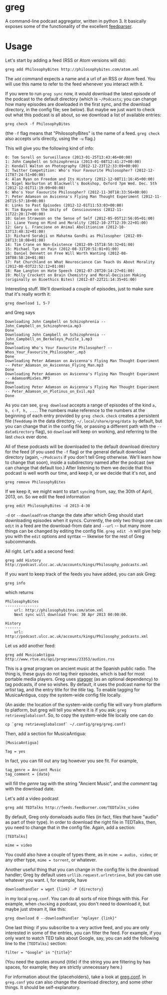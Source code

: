 greg
====

A command-line podcast aggregator, written in python 3. It basically exposes
some of the functionality of the excellent
[feedparser](http://pypi.python.org/pypi/feedparser).

# Usage

Let's start by adding a feed (RSS or Atom versions will do):

    greg add PhilosophyBites http://philosophybites.com/atom.xml

The `add` command expects a name and a url of an RSS or Atom feed. You will use this name to refer to the feed whenever you interact with it.

If you were to run `greg sync` now, it would download the latest episode of the podcast to the default directory (which is `~/Podcasts`; you can change how many episodes are dowloaded in the first sync, and the download directory, in the config file; see below). But maybe we just want to check out what this podcast is all about, so we download a list of available entries:

    greg check -f PhilosophyBites

(the `-f` flag means that "PhilosophyBites" is the name of a feed. `greg check` also accepts urls directly, using the `-u` flag.)

This will give you the following kind of info:
   

    0: Tom Sorell on Surveillance (2013-01-25T13:43:46+00:00)
    1: John Campbell on Schizophrenia (2013-01-08T12:41:27+00:00)
    2: Kendall Walton on Photography (2012-12-23T12:33:09+00:00)
    3: Twitter Competition: Who's Your Favourite Philosopher? (2012-12-11T07:24:51+00:00)
    4: Alan Ryan on Freedom and Its History (2012-12-08T11:16:45+00:00)
    5: Nigel Warburton at Blackwell's Bookshop, Oxford 7pm Wed. Dec. 5th (2012-12-01T11:19:09+00:00)
    6: Who's Your Favourite Philosopher? (2012-11-30T18:33:56+00:00)
    7: Peter Adamson on Avicenna's Flying Man Thought Experiment (2012-11-26T15:57:18+00:00)
    8: Links to Past Episodes (2012-12-01T11:53:03+00:00)
    9: Tim Bayne on the Unity of  Consciousness (2012-11-11T22:20:17+00:00)
    10: Galen Strawson on the Sense of Self (2012-05-05T12:56:05+01:00)
    11: Liane Young on Mind and Morality (2012-10-27T12:39:22+01:00)
    12: Gary L. Francione on Animal Abolitionism (2012-10-13T13:48:32+01:00)
    13: Richard Sorabji on Mahatma Gandhi as Philosopher (2012-09-28T13:18:08+01:00)
    14: Tim Crane on Non-Existence (2012-09-15T18:50:32+01:00)
    15: Michael Tye on Pain (2012-08-31T20:51:01+01:00)
    16: Daniel Dennett on Free Will Worth Wanting (2012-08-18T08:58:24+01:00)
    17: Pat Churchland on What Neuroscience Can Teach Us About Morality (2012-08-03T22:52:12+01:00)
    18: Rae Langton on Hate Speech (2012-07-28T20:14:27+01:00)
    19: Molly Crockett on Brain Chemistry and Moral-Decision Making (originally on Bioethics Bites) (2012-07-22T21:14:35+01:00)

Interesting stuff. We'll download a couple of episodes, just to make sure that
it's really worth it:

    greg download 1, 5-7

and Greg says

    Downloading John Campbell on Schizophrenia -- John_Campbell_on_Schizophrenia.mp3
    Done
    Downloading John Campbell on Schizophrenia -- John_Campbell_on_Berkeleys_Puzzle_1.mp3
    Done
    Downloading Who's Your Favourite Philosopher? -- Whos_Your_Favourite_Philosopher_.mp3
    Done
    Downloading Peter Adamson on Avicenna's Flying Man Thought Experiment -- Peter_Adamson_on_Avicennas_Flying_Man.mp3
    Done
    Downloading Peter Adamson on Avicenna's Flying Man Thought Experiment -- AdamsonMixSes.MP3
    Done
    Downloading Peter Adamson on Avicenna's Flying Man Thought Experiment -- Peter_Adamson_on_Plotinus_on_Evil.mp3
    Done

As you can see, `greg download` accepts a range of episodes of the kind `a, b,
c-f, h, ...`. The numbers make reference to the numbers at the beginning of
each entry provided by `greg check`. `check` creates a persistent file
(`feeddump` in the data directory, `~/.local/share/greg/data by` default, but
you can change that in the config file, or passing a different path with the
`--datadirectory` flag), so `download` will keep on working, and referring to
the last `check` ever done.

All of these podcasts will be downloaded to the default download directory for
the feed (if you used the `-f` flag) or the general default download directory
(again, `~/Podcasts` if you don't tell Greg otherwise. We'll learn how to
change that soon), inside a subdirectory named after the podcast (we can change
that default too.) After listening to them we decide that this podcast is well
worth our time, and keep it, or we decide that it's not, and

    greg remove PhilosophyBites

If we keep it, we might want to start `sync`ing from, say, the 30th of April,
2013, on. So we edit the feed information

    greg edit PhilosophyBites -d 2013-4-30

`-d` or `--downloadfrom` change the date after which Greg should start
downloading episodes when it syncs. Currently, the only two things one can
`edit` in a feed are the download-from date and `--url` -- but many more things
can be changed by editing the config file. `greg edit -h` will give help you
with the `edit` options and syntax -- likewise for the rest of Greg
subcommands.

All right. Let's add a second feed:

    greg add History http://podcast.ulcc.ac.uk/accounts/kings/Philosophy_podcasts.xml

If you want to keep track of the feeds you have added, you can ask Greg:

    greg info

which returns

    PhilosophyBites
    ---------------
        url: http://philosophybites.com/atom.xml
        Next sync will download from: 30 Apr 2013 00:00:00.

    History
    -------
        url: http://podcast.ulcc.ac.uk/accounts/kings/Philosophy_podcasts.xml

Let us add another feed:

    greg add MusicaAntigua http://www.rtve.es/api/programas/23353/audios.rss

This is a great program on ancient music at the Spanish public radio. The thing
is, these guys do not tag their episodes, which is bad for most portable media
players. Greg uses [stagger](http://pypi.python.org/pypi/stagger/0.4.2) (as an
optional dependency) to tag podcasts, if one so wishes. By default, it uses the
podcast name for the *artist* tag, and the entry title for the *title* tag. To
enable tagging for MusicaAntigua, copy the system-wide config file locally. 

(An aside: the location of the system-wide config file will vary from platform
to platform, but greg will tell you where it is if you ask: `greg
retrieveglobalconf`. So, to copy the system-wide file locally one can do

    cp `greg retrieveglobalconf` ~/.config/greg/greg.conf)

Then, add a section for MusicaAntigua:

    [MusicaAntigua]

    Tag = yes

In fact, you can fill out any tag however you see fit. For example,

    tag_genre = Ancient Music
    tag_comment = {date}

will fill the *genre* tag with the string "Ancient Music", and the *comment*
tag with the download date.
    
Let's add a video podcast

    greg add TEDTalks http://feeds.feedburner.com/TEDTalks_video

By default, Greg only donwloads audio files (in fact, files that have "audio"
as part of their type). In order to download the right file in TEDTalks, then,
you need to change that in the config file. Again, add a section:

    [TEDTalks]

    mime = video

You could also have a couple of types there, as in `mime = audio, video`; or
any other type, `mime = torrent`, or whatever.

Another useful thing that you can change in the config file is the download
handler; Greg by default uses `urllib.request.urlretrieve`, but you can use
whatever you want. I, for example, have

    downloadhandler = wget {link} -P {directory}

in my local `greg.conf`. You can do all sorts of nice things with this. For
example, when `check`ing a podcast, you don't need to download it, but maybe
just stream it, like this:

    greg download 0 --downloadhandler "mplayer {link}"

One last thing: if you subscribe to a very active feed, and you are only
interested in some of the entries, you can filter the feed. For example, if you
only want to watch TED talks about Google, say, you can add the following line
to the `[TEDTalks]` section:

    filter = "Google" in "{title}"

(You need the quotes around {title} if the string you are filtering by has
spaces, for example; they are strictly unnecessary here.)

For information about the {placeholders}, take a look at
[greg.conf](https://github.com/manolomartinez/greg/blob/master/data/greg.conf).
In `greg.conf` you can also change the download directory, and some other
things. It should be self-explanatory.
